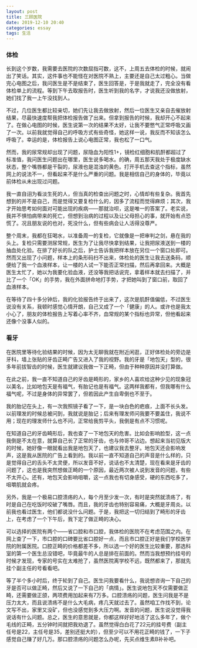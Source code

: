 ```yaml
---
layout: post
title: 三顾医院
date: 2019-12-10 20:40
categories: essay
tags: 生活
---
```


### 体检

长到这个岁数，我需要去医院的次数屈指可数，这不，上周五去体检的时候，就闹出了笑话。其实，这件事也不能怪在对医院不熟上，主要还是自己太过粗心。当做完心电图之后，我问医生是不是结束了，医生回答是，于是我就走了，完全没有看体检单上的流程。等到下午去取报告时，医生听到我的名字，才说我还没做放射，她们找了我一上午没找到人。

不过，几位医生都比较亲切，她们先让我去做放射，然后一位医生又亲自去催放射结果，尽最快速度帮我把体检报告做了出来。但拿到报告的时候，我却开心不起来了。在做心电图的时候，医生说第一次的结果不太好，让我不要憋气正常呼吸又画了一次。以前我就觉得自己的呼吸方式有些奇怪，她这样一说，我反而不知该怎么呼吸了。幸运的是，体检报告上说心电图正常，我也松了一口气。

然而，我的尿常规却出现了问题，尿隐血为阳性1+，镜检红细胞和肌酐都超过了标准值，我问医生问题出在哪里，医生说多喝水。的确，周五那天我处于极度缺水状态，整个嘴唇都是干裂的，尿液也是混浊的黄色。打开手机去查这个指标，虽然网上的说法不一，但看起来不是什么严重的问题。我是相信自己的身体的，毕竟以前体检从未出现过问题。

我一直自诩为看淡生死的人，但当真的检查出问题之时，心情却有些复杂。我首先想到的并不是自己，而是觉得又要复检什么的，因多了流程而觉得麻烦；其次，我才开始思考如何面对可能出现的疾病——那就治呗，这是唯一的答案了。老实说，我并不惧怕病带来的死亡，但想到治病的过程以及让父母担心的事，就开始有点恐慌了。况且朋友说的也对，死没什么，但有些病会让人活得没尊严。

整个周末，我都在狂喝水，以准备周一的复检，它就像是一把审判之剑，悬在我的头上。复检只需要测尿常规，医生为了让我尽快拿到结果，让我把尿液送到一楼的抽血处化验。在排了好长的队之后，护士告诉我把样本放在另位一个窗口处即可。然而又出现了小问题，样本上的条形码扫不出来，体检处的医生让我去送条码，顺便给了我一个血液样本，让一楼的人试一下能否正常扫描，然后再拿回来。大概是医生太忙了，她以为我要化验血液，还没等我把话说完，拿着样本就去扫描了，并比了一个「OK」的手势，我在外面拼命地打手势，才把她叫到了窗口前，取回了血液样本。

在等待了四十多分钟后，我的化验报告终于出来了，这次是肌酐值偏低，不过医生说没有关系，我顿时感觉心情开朗，自己又成了一个「健康」的人。或许也是我太小心了，朋友的体检报告上写着心率不齐，血常规的某个指标也异常，但他看起来还像个没事人似的。

### 看牙

在医院里等待化验结果的时候，因为太无聊我就在附近闲逛，正好体检处的旁边是牙科，墙上张贴的牙齿正畸广告又进入了我的视野。我的牙是「地包天」型的，很多年前拔智齿的时候，医生就建议我做一下正畸，但由于种种原因并没打算做。

在此之前，我一直不知道自己的牙齿是畸形的，家乡的人喜欢给这种少见的现象冠以美名，比如地包天是有福气，有胎记也是有福气。这两样我都有，但我哪有什么福气呢，不过是身体的异常罢了，但若因此产生自卑倒也不至于。

我的胎记在头上，有一次我照镜子看了一下，是一块白色的疤痕，上面不长头发。以前理发的时候总被问到，我就说是胎记；后来有理发师问我要不要盖住，我说不用；现在的理发师什么也不问，正常给我剪平头，我倒是有点不习惯呢。

在知道自己的牙齿畸形后，我也查了一下地包天的危害。比如会影响脸型，这一点我倒是不太在意，就算自己长了正常的牙齿，也与帅哥不沾边。想起来当初见版大的时候，她好像一眼就看出我是地包天了，也建议我去整牙。地包天还会影响发声，这是我从医院的广告上看到的。我以前一直不知道自己的声音是什么样的，只是觉得自己的舌头不太灵便，所以发音不好，说话也不太清楚，现在看来是牙齿的问题了，这也是我突然想做正畸的一个原因，最近两次被人说到发音的问题，有些不太开心。还有，地包天会影响咀嚼，这一点我也有切身感受，硬的东西吃多了，咀嚼肌就会疼。

另外，我是一个极易口腔溃疡的人，每个月至少发一次，有时是突然就溃疡了，有时是自己在吃饭时咬破了嘴唇。而且，我的牙齿也特别容易痛，大概是牙周炎。以前我也看过医生，他们都说没什么问题。于是，我把这一切归结到了畸形的牙齿上，在考虑了一个下午后，我下定了做正畸的决心。

可以选择的医院有两个——省口腔和市口腔，我体检的医院不在考虑范围之内。在网上查了一下，市口腔的口碑要比省口腔好一点，而且市口腔正好是我们学校医学院的附属医院。口腔正畸的价格都差不多，所以选一个好的医生比较重要，那选科室的第一个医生总没错吧，毕竟最牛的人总是排在前面的。然而当我想预约挂号的时候才发现，专家的号实在太难抢了，虽然医院离学校不远，既然都来了，那就先挂个副主任的号看看吧。

等了半个多小时后，终于轮到了自己。医生问我要看什么，我说想咨询一下自己的牙是否可以做正畸，然后又说了一下自己的「病情」。医生说地包天不仅需要做正畸，还需要做正颌，两项费用加起来有7万多。口腔溃疡的问题，医生问我是不是压力太大，而且说溃疡不是什么大毛病，疼几天就过去了。虽然咱工作找不到，论文写不出，家里又没矿，但也没感觉到多大压力啊。发音的问题，医生说没觉得我说话有什么问题。总之，医生的意思就是，你都这样好好地活了这么多年了，做个毛线的正畸，五分钟时间就把我劝退了。虽然觉得白白花了22元的挂号费（副主任号是22，主任号是35，差别还挺大的），但至少可以不用花正畸的钱了，一下子感觉自己赚了好几万。那口腔溃疡的问题怎么办呢，先买点维生素B补补吧。